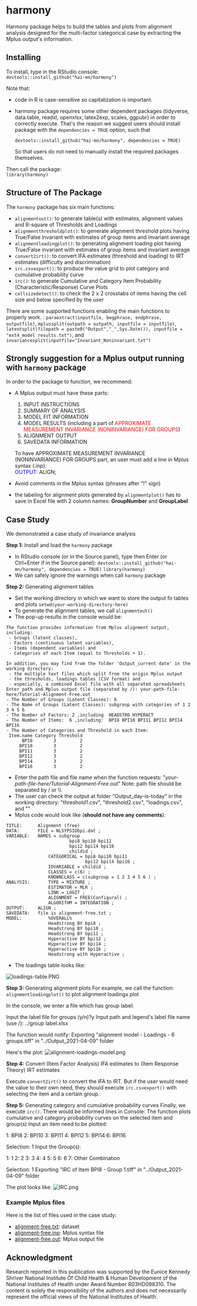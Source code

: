 # harmony  

Harmony package helps to build the tables and plots from alignment analysis designed for the multi-factor categorical case by extracting the Mplus output's information.   

## Installing  

To install, type in the RStudio console:    
`devtools::install_github("hai-mn/harmony")`  

Note that:  
- code in R is case-sensitive so capitalization is important.  
- harmony package requires some other dependent packages (tidyverse, data.table, readxl, openxlsx, latex2exp, scales, ggpubr) in order to correctly execute. That's the reason we suggest users should install package with the `dependencies = TRUE` option, such that

  `devtools::install_github("hai-mn/harmony", dependencies = TRUE)`

  So that users do not need to manually install the required packages themselves.   

Then call the package:   
`library(harmony)`  

## Structure of The Package  
The `harmony` package has six main functions:  
- `alignmentout()`: to generate table(s) with estimates, alignment values and R-square of Thresholds and Loadings  
- `alignmentthresholdplot()`: to generate alignment threshold plots having True/False invariant with estimates of group items and invariant average  
- `alignmentloadingplot()`: to generating alignment loading plot having True/False invariant with estimates of group items and invariant average  
- `convert2irt()`: to convert IFA estimates (threshold and loading) to IRT estimates (difficulty and discrimination)  
- `irc.csvexport()`: to produce the value grid to plot category and cumulative probability curve
- `irc()`: to generate Cumulative and Category Item Probability (Characteristic/Response) Curve Plots  
- `cellsizedetect()`: to check the 2 x 2 crosstabs of items having the cell size and below specified by the user    

There are some supported functions enabling the main functions to properly work.  :
`paraextract(inputfile, begphrase, endphrase, outputfile)`,
`mplussplit(outpath = outpath, inputfile = inputfile)`,
`latentsplit(filepath = paste0("Output","_",Sys.Date()), inputfile = "ext4_model results.txt")`, and
`invariancesplit(inputfile="Invariant_Noninvariant.txt")`

## Strongly suggestion for a Mplus output running with `harmony` package
In order to the package to function, we recommend:  

- A Mplus output must have these parts:  
    1. INPUT INSTRUCTIONS
    2. SUMMARY OF ANALYSIS
    3. MODEL FIT INFORMATION
    4. MODEL RESULTS (including a part of <span style="color:red">APPROXIMATE MEASUREMENT INVARIANCE (NONINVARIANCE) FOR GROUPS</span>)  
    5. ALIGNMENT OUTPUT  
    6. SAVEDATA INFORMATION

    To have APPROXIMATE MEASUREMENT INVARIANCE (NONINVARIANCE) FOR GROUPS part, an user must add a line in Mplus syntax (.inp):   
    <span style="color:blue">OUTPUT:</span> 	ALIGN;

- Avoid comments in the Mplus syntax (phrases after "!" sign)   

- the labeling for alignment plots generated by `alignmentplot()` has to save in Excel file with 2 column names: __GroupNumber__ and __GroupLabel__

## Case Study

We demonstrated a case study of invariance analysis

__Step 1:__ Install and load the `harmony` package
- In RStudio console (or in the Source panel), type then Enter (or Ctrl+Enter if in the Source panel):
`devtools::install_github("hai-mn/harmony", dependencies = TRUE)`
`library(harmony)`
- We can safely ignore the warnings when call `harmony` package


__Step 2:__ Generating alignment tables
- Set the working directory in which we want to store the output fo tables and plots
`setwd(your-working-directory-here)`
- To generate the alignment tables, we call `alignmentout()`
- The pop-up results in the console would be:
~~~
The function provides information from Mplus alignment output, including:
 - Groups (latent classes),
 - Factors (continuous latent variables),
 - Items (dependent variables) and
 - Categories of each Item (equal to Thresholds + 1).

In addition, you may find from the folder 'Output_current date' in the working directory:
 - the multiple text files which split from the origin Mplus output
 - the thresholds, loadings tables (CSV format) and
 - especially, a combined Excel file with all separated spreadsheets
Enter path and Mplus output file (separated by /): your-path-file-here/Tutorial-Alignment-Free.out
- The Number of Groups (Latent Classes): 6
- The Name of Groups (Latent Classes): subgroup with categories of 1 2 3 4 5 6
- The Number of Factors: 2 ,including  HEADSTRO HYPERACT
- The Number of Items:  6 ,including:  BPI8 BPI10 BPI11 BPI12 BPI14 BPI16
- The Number of Categories and Threshold in each Item:
 Item.name Category Threshold
      BPI8        3         2
     BPI10        3         2
     BPI11        3         2
     BPI12        3         2
     BPI14        3         2
     BPI16        3         2
~~~
- Enter the path file and file name when the function requests:
"_your-path-file-here/Tutorial-Alignment-Free.out_"
Note: path file should be separated by / or \\\\
- The user can check the output at folder "Output_day-is-today" in the working directory: "threshold1.csv", "threshold2.csv", "loadings.csv", and ""
- Mplus code would look like (__should not have any comments__):
~~~
TITLE: 		Alignment (free)
DATA: 		FILE = NLSYPSIDbpi.dat ;
VARIABLE:	NAMES = subgroup
                        bpi8 bpi10 bpi11
                        bpi12 bpi14 bpi16
                        childid ;
                CATEGORICAL = bpi8 bpi10 bpi11
                              bpi12 bpi14 bpi16 ;
                IDVARIABLE = childid ;
                CLASSES = c(6) ;
                KNOWNCLASS = c(subgroup = 1 2 3 4 5 6 ) ;
ANALYSIS:       TYPE = MIXTURE ;
                ESTIMATOR = MLR ;
                LINK = LOGIT ;
                ALIGNMENT = FREE(Configural) ;
                ALGORITHM = INTEGRATION ;
OUTPUT: 	ALIGN ;
SAVEDATA: 	file is alignment-free.txt ;
MODEL: 	        %OVERALL%
                Headstrong BY bpi8 ;
                Headstrong BY bpi10 ;
                Headstrong BY bpi11 ;
                Hyperactive BY bpi12 ;
                Hyperactive BY bpi14 ;
                Hyperactive BY bpi16 ;
                Headstrong with Hyperactive ;
~~~
- The loadings table looks like:
<img alt="loadings-table.PNG" src="img-assets/loadings-table.PNG">

__Step 3:__ Generating alignment plots
For example, we call the function: `alignmentloadingplot()` to plot alignment loadings plot

In the console, we enter a file which has group label:

Input the label file for groups (y/n)?y
Input path and legend's label file name (use /): ../group label.xlsx

The function would notify:
Exporting "alignment model - Loadings - 6 groups.tiff" in "../Output_2021-04-09" folder

Here's the plot:
<img alt="alignment-loadings-model.png" src="img-assets/alignment-loadings-model.png">

__Step 4:__ Convert (Item Factor Analysis) IFA estimates to (Item Response Theory) IRT estimates

Execute `convert2irt()` to convert the IFA to IRT. But if the user would need the value to their own need, they should execute `irc.csvexport()` with selecting the item and a certain group.

__Step 5:__ Generating category and cumulative probability curves
Finally, we execute `irc()`. There would be informed lines in Console:
The function plots cumulative and category probability curves on the selected item and group(s)
Input an item need to be plotted:  

1: BPI8
2: BPI10
3: BPI11
4: BPI12
5: BPI14
6: BPI16

Selection: 1
Input the Group(s):  

1: 1
2: 2
3: 3
4: 4
5: 5
6: 6
7: Other Combination

Selection: 1
Exporting "IRC of Item BPI8 - Group 1.tiff" in "../Output_2021-04-09" folder

The plot looks like:
<img alt="IRC.png" src="img-assets/IRC.png">

### Example Mplus files
Here is the list of files used in the case study:
- [alignment-free.txt](): dataset
- [alignment-free.inp](): Mplus syntax file
- [alignment-free.out](): Mplus output file



## Acknowledgment

Research reported in this publication was supported by the Eunice Kennedy Shriver National Institute Of Child Health & Human Development of the National Institutes of Health under Award Number R03HD098310. The content is solely the responsibility of the authors and does not necessarily represent the official views of the National Institutes of Health.
